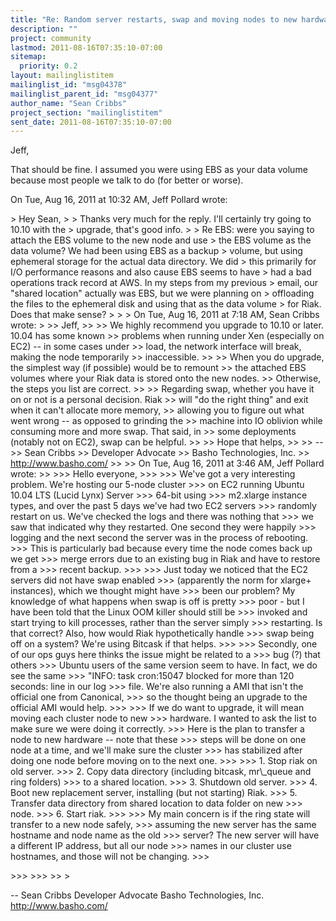 ```yaml
---
title: "Re: Random server restarts, swap and moving nodes to new hardware"
description: ""
project: community
lastmod: 2011-08-16T07:35:10-07:00
sitemap:
  priority: 0.2
layout: mailinglistitem
mailinglist_id: "msg04378"
mailinglist_parent_id: "msg04377"
author_name: "Sean Cribbs"
project_section: "mailinglistitem"
sent_date: 2011-08-16T07:35:10-07:00
---
```



Jeff,

That should be fine. I assumed you were using EBS as your data volume
because most people we talk to do (for better or worse).

On Tue, Aug 16, 2011 at 10:32 AM, Jeff Pollard wrote:

&gt; Hey Sean,
&gt;
&gt; Thanks very much for the reply. I'll certainly try going to 10.10 with the
&gt; upgrade, that's good info.
&gt;
&gt; Re EBS: were you saying to attach the EBS volume to the new node and use
&gt; the EBS volume as the data volume? We had been using EBS as a backup
&gt; volume, but using ephemeral storage for the actual data directory. We did
&gt; this primarily for I/O performance reasons and also cause EBS seems to have
&gt; had a bad operations track record at AWS. In my steps from my previous
&gt; email, our "shared location" actually was EBS, but we were planning on
&gt; offloading the files to the ephemeral disk and using that as the data volume
&gt; for Riak. Does that make sense?
&gt;
&gt;
&gt; On Tue, Aug 16, 2011 at 7:18 AM, Sean Cribbs  wrote:
&gt;
&gt;&gt; Jeff,
&gt;&gt;
&gt;&gt; We highly recommend you upgrade to 10.10 or later. 10.04 has some known
&gt;&gt; problems when running under Xen (especially on EC2) -- in some cases under
&gt;&gt; load, the network interface will break, making the node temporarily
&gt;&gt; inaccessible.
&gt;&gt;
&gt;&gt; When you do upgrade, the simplest way (if possible) would be to remount
&gt;&gt; the attached EBS volumes where your Riak data is stored onto the new nodes.
&gt;&gt; Otherwise, the steps you list are correct.
&gt;&gt;
&gt;&gt; Regarding swap, whether you have it on or not is a personal decision. Riak
&gt;&gt; will "do the right thing" and exit when it can't allocate more memory,
&gt;&gt; allowing you to figure out what went wrong -- as opposed to grinding the
&gt;&gt; machine into IO oblivion while consuming more and more swap. That said, in
&gt;&gt; some deployments (notably not on EC2), swap can be helpful.
&gt;&gt;
&gt;&gt; Hope that helps,
&gt;&gt;
&gt;&gt; --
&gt;&gt; Sean Cribbs 
&gt;&gt; Developer Advocate
&gt;&gt; Basho Technologies, Inc.
&gt;&gt; http://www.basho.com/
&gt;&gt;
&gt;&gt; On Tue, Aug 16, 2011 at 3:46 AM, Jeff Pollard wrote:
&gt;&gt;
&gt;&gt;&gt; Hello everyone,
&gt;&gt;&gt;
&gt;&gt;&gt; We've got a very interesting problem. We're hosting our 5-node cluster
&gt;&gt;&gt; on EC2 running Ubuntu 10.04 LTS (Lucid Lynx) Server 
&gt;&gt;&gt; 64-bit using
&gt;&gt;&gt; m2.xlarge instance types, and over the past 5 days we've had two EC2 servers
&gt;&gt;&gt; randomly restart on us. We've checked the logs and there was nothing that
&gt;&gt;&gt; we saw that indicated why they restarted. One second they were happily
&gt;&gt;&gt; logging and the next second the server was in the process of rebooting.
&gt;&gt;&gt; This is particularly bad because every time the node comes back up we get
&gt;&gt;&gt; merge errors due to an existing bug in Riak and have to restore from a
&gt;&gt;&gt; recent backup.
&gt;&gt;&gt;
&gt;&gt;&gt; Just today we noticed that the EC2 servers did not have swap enabled
&gt;&gt;&gt; (apparently the norm for xlarge+ instances), which we thought might have
&gt;&gt;&gt; been our problem? My knowledge of what happens when swap is off is pretty
&gt;&gt;&gt; poor - but I have been told that the Linux OOM killer should still be
&gt;&gt;&gt; invoked and start trying to kill processes, rather than the server simply
&gt;&gt;&gt; restarting. Is that correct? Also, how would Riak hypothetically handle
&gt;&gt;&gt; swap being off on a system? We're using Bitcask if that helps.
&gt;&gt;&gt;
&gt;&gt;&gt; Secondly, one of our ops guys here thinks the issue might be related to a
&gt;&gt;&gt; bug  (?) that others
&gt;&gt;&gt; Ubuntu users of the same version seem to have. In fact, we do see the same
&gt;&gt;&gt; "INFO: task cron:15047 blocked for more than 120 seconds: line in our log
&gt;&gt;&gt; file. We're also running a AMI that isn't the official one from Canonical,
&gt;&gt;&gt; so the thought being an upgrade to the official AMI would help.
&gt;&gt;&gt;
&gt;&gt;&gt; If we do want to upgrade, it will mean moving each cluster node to new
&gt;&gt;&gt; hardware. I wanted to ask the list to make sure we were doing it correctly.
&gt;&gt;&gt; Here is the plan to transfer a node to new hardware -- note that these
&gt;&gt;&gt; steps will be done on one node at a time, and we'll make sure the cluster
&gt;&gt;&gt; has stabilized after doing one node before moving on to the next one.
&gt;&gt;&gt;
&gt;&gt;&gt; 1. Stop riak on old server.
&gt;&gt;&gt; 2. Copy data directory (including bitcask, mr\\_queue and ring folders)
&gt;&gt;&gt; to a shared location.
&gt;&gt;&gt; 3. Shutdown old server.
&gt;&gt;&gt; 4. Boot new replacement server, installing (but not starting) Riak.
&gt;&gt;&gt; 5. Transfer data directory from shared location to data folder on new
&gt;&gt;&gt; node.
&gt;&gt;&gt; 6. Start riak.
&gt;&gt;&gt;
&gt;&gt;&gt; My main concern is if the ring state will transfer to a new node safely,
&gt;&gt;&gt; assuming the new server has the same hostname and node name as the old
&gt;&gt;&gt; server? The new server will have a different IP address, but all our node
&gt;&gt;&gt; names in our cluster use hostnames, and those will not be changing.
&gt;&gt;&gt;

&gt;&gt;&gt;
&gt;&gt;&gt;
&gt;&gt;
&gt;


-- 
Sean Cribbs 
Developer Advocate
Basho Technologies, Inc.
http://www.basho.com/
